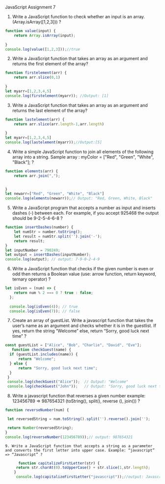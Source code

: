    JavaScript Assignment 7

1. Write a JavaScript function to check whether an input is an array. (Array.isArray([1,2,3])) ?
~~~js
function value(input) {
    return Array.isArray(input);
    
}
console.log(value([1,2,3]));//true
~~~ 

2. Write a JavaScript function that takes an array as an argument and returns the first element of the array?
~~~js 
function firstelement(arr) {
    return arr.slice(0,1)
    
}
let myarr=[1,2,3,4,5]
console.log(firstelement(myarr)); //Output: [1]
~~~ 
3. Write a JavaScript function that takes an array as an argument and returns the last element of the array?
~~~js
function lastelement(arr) {
    return arr.slice(arr.length-1,arr.length)
    
}
let myarr=[1,2,3,4,5]
console.log(lastelement(myarr));//Output:[5]
~~~
4. Write a simple JavaScript function to join all elements of the following array into a string. Sample array : myColor = ["Red", "Green", "White", "Black"]; ?
~~~js
function elements(arr) {
    return arr.join(",");

    
}
let newarr=["Red", "Green", "White", "Black"]
console.log(elements(newarr));// Output: "Red, Green, White, Black"
~~~
5. Write a JavaScript program that accepts a number as input and inserts dashes (-) between each. For example, if you accept 925468 the output should be 9-2-5-4-6-8 ?
~~~js
function insertDashes(number) {
    let numStr = number.toString();
    let result = numStr.split('').join('-');
    return result;
}
let inputNumber = 790249;
let output = insertDashes(inputNumber);
console.log(output); // output: 7-9-0-2-4-9 
~~~
6. Write a JavaScript function that checks if the given number is even or odd then returns a Boolean value (use: arrow function, return keyword, ternary operator) ?
~~~js
let isEven = (num) => {
    return num % 2 === 0 ? true : false;
  };
  
  console.log(isEven(4)); // true 
  console.log(isEven(7)); // false 
  ~~~
  7. Create an array of guestList. Write a javascript function that takes the user’s name as an argument and checks whether it is in the guestlist. If yes, return the string “Welcome” else, return “Sorry, good luck next time” ?
  ~~~js
  const guestList = ["Alice", "Bob", "Charlie", "David", "Eve"];
     function checkGuest(name) {
    if (guestList.includes(name)) {
        return "Welcome";
    } else {
        return "Sorry, good luck next time";
    }
   }
   console.log(checkGuest("Alice"));  // Output: "Welcome"
   console.log(checkGuest("John"));   // Output: "Sorry, good luck next time"
   ~~~
   8. Write a javascript function that reverses a given number example: 123456789 => 987654321 (toString(), split(), reverse (), join()) ?
   ~~~js
   function reverseNumber(num) {

    let reversedString = num.toString().split('').reverse().join('');

    return Number(reversedString);
  }
  console.log(reverseNumber(123456789));// output: 987654321
   ~~~
    9. Write a JavaScript function that accepts a string as a parameter and converts the first letter into upper case. Example: “javascript” => “Javascript” ?
~~~js
      function capitalizeFirstLetter(str) {
     return str.charAt(0).toUpperCase() + str.slice(1,str.length);
    }
     console.log(capitalizeFirstLetter("javascript"));//output: Javascript
~~~

  